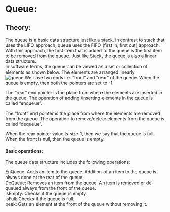 # Queue:
## Theory:
The queue is a basic data structure just like a stack. In contrast to stack that uses the LIFO approach, queue uses the FIFO (first in, first out) approach.
With this approach, the first item that is added to the queue is the first item to be removed from the queue. Just like Stack, the queue is also a linear data structure.<br>
In software terms, the queue can be viewed as a set or collection of elements as shown below. The elements are arranged linearly.<br>
![queue](https://github.com/Rutuja-117/Queue/assets/139907839/0f57b51f-a9a7-49db-ae1a-e96cf99ba028)
We have two ends i.e. “front” and “rear” of the queue. When the queue is empty, then both the pointers are set to -1.

The “rear” end pointer is the place from where the elements are inserted in the queue. The operation of adding /inserting elements in the queue is called “enqueue”.

The “front” end pointer is the place from where the elements are removed from the queue. The operation to remove/delete elements from the queue is called “dequeue”.

When the rear pointer value is size-1, then we say that the queue is full. When the front is null, then the queue is empty.

#### Basic operations:
The queue data structure includes the following operations:<br>

EnQueue: Adds an item to the queue. Addition of an item to the queue is always done at the rear of the queue.<br>
DeQueue: Removes an item from the queue. An item is removed or de-queued always from the front of the queue.<br>
isEmpty: Checks if the queue is empty.<br>
isFull: Checks if the queue is full.<br>
peek: Gets an element at the front of the queue without removing it.<br>

